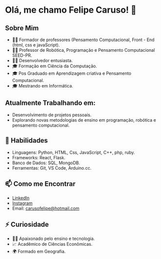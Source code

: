 <!-- Título -->
# Olá, me chamo Felipe Caruso! 👋

## Sobre Mim
- 👨‍🏫 Formador de professores (Pensamento Computacional, Front - End (html, css e javaScript).
- 👨‍🏫 Professor de Robótica, Programação e Pensamento Computacional SEED-PR.
- 👨‍💻 Desenvolvedor entusiasta.
- 🎓 Formação em Ciência da Computação.
- 🎓 Pos Graduado em Aprendizagem criativa e Pensamento Computacional.
- 🎓 Mestrando em Informática.

## Atualmente Trabalhando em:
- Desenvolvimento de projetos pessoais.
- Explorando novas metodologias de ensino em programação, robótica e pensamento computacional.


## 💼 Habilidades
- Linguagens: Python, HTML, Css, JavaScript, C++, php, ruby.
- Frameworks: React, Flask.
- Banco de Dados: SQL, MongoDB.
- Ferramentas: Git, VS Code, Arduino.cc.

## 📫 Como me Encontrar
- [LinkedIn](https://www.linkedin.com/in/felipe-carusoo/)
- [Instagram](https://www.instagram.com/felipecarusoo/)
- Email: carusofelipe@hotmail.com

## ⚡ Curiosidade

- 👨‍🏫 Apaixonado pelo ensino e tecnologia.
- 📈 Acadêmico de Ciências Econômicas.
- 🌍 Formado em Geografia.
